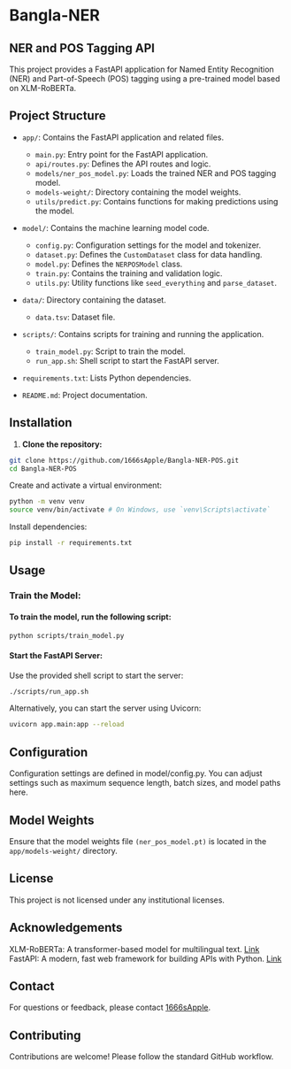 # Bangla-NER

## NER and POS Tagging API

This project provides a FastAPI application for Named Entity Recognition (NER) and Part-of-Speech (POS) tagging using a pre-trained model based on XLM-RoBERTa.

## Project Structure

- `app/`: Contains the FastAPI application and related files.
  - `main.py`: Entry point for the FastAPI application.
  - `api/routes.py`: Defines the API routes and logic.
  - `models/ner_pos_model.py`: Loads the trained NER and POS tagging model.
  - `models-weight/`: Directory containing the model weights.
  - `utils/predict.py`: Contains functions for making predictions using the model.
- `model/`: Contains the machine learning model code.

  - `config.py`: Configuration settings for the model and tokenizer.
  - `dataset.py`: Defines the `CustomDataset` class for data handling.
  - `model.py`: Defines the `NERPOSModel` class.
  - `train.py`: Contains the training and validation logic.
  - `utils.py`: Utility functions like `seed_everything` and `parse_dataset`.

- `data/`: Directory containing the dataset.

  - `data.tsv`: Dataset file.

- `scripts/`: Contains scripts for training and running the application.

  - `train_model.py`: Script to train the model.
  - `run_app.sh`: Shell script to start the FastAPI server.

- `requirements.txt`: Lists Python dependencies.
- `README.md`: Project documentation.

## Installation

1. **Clone the repository:**

```bash
git clone https://github.com/1666sApple/Bangla-NER-POS.git
cd Bangla-NER-POS
```

Create and activate a virtual environment:

```bash
python -m venv venv
source venv/bin/activate # On Windows, use `venv\Scripts\activate`
```

Install dependencies:

```bash
pip install -r requirements.txt
```

## Usage

### Train the Model:

#### To train the model, run the following script:

```bash
python scripts/train_model.py
```

#### Start the FastAPI Server:

Use the provided shell script to start the server:

```bash
./scripts/run_app.sh
```

Alternatively, you can start the server using Uvicorn:

```bash
uvicorn app.main:app --reload
```

## Configuration

Configuration settings are defined in model/config.py. You can adjust settings such as maximum sequence length, batch sizes, and model paths here.

## Model Weights

Ensure that the model weights file `(ner_pos_model.pt)` is located in the `app/models-weight/` directory.

## License

This project is not licensed under any institutional licenses.

## Acknowledgements

XLM-RoBERTa: A transformer-based model for multilingual text. [Link](https://huggingface.co/docs/transformers/model_doc/xlm-roberta)
FastAPI: A modern, fast web framework for building APIs with Python. [Link](https://fastapi.tiangolo.com/)

## Contact

For questions or feedback, please contact [1666sApple](https://github.com/1666sApple).

## Contributing

Contributions are welcome! Please follow the standard GitHub workflow.

